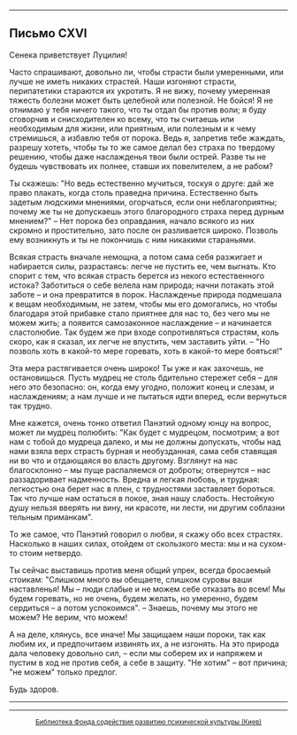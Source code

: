 

* * *

## Письмо CXVI

Сенека приветствует Луцилия!

Часто спрашивают, довольно ли, чтобы страсти были умеренными, или лучше не иметь никаких страстей. Наши изгоняют страсти, перипатетики стараются их укротить. Я не вижу, почему умеренная тяжесть болезни может быть целебной или полезной. Не бойся! Я не отнимаю у тебя ничего такого, что ты отдал бы против воли; я буду сговорчив и снисходителен ко всему, что ты считаешь или необходимым для жизни, или приятным, или полезным и к чему стремишься, а избавлю тебя от порока. Ведь я, запретив тебе жаждать, разрешу хотеть, чтобы ты то же самое делал без страха по твердому решению, чтобы даже наслажденья твои были острей. Разве ты не будешь чувствовать их полнее, ставши их повелителем, а не рабом?

Ты скажешь: "Но ведь естественно мучиться, тоскуя о друге: дай же право плакать, когда столь праведна причина. Естественно быть задетым людскими мнениями, огорчаться, если они неблагоприятны; почему же ты не допускаешь этого благородного страха перед дурным мнением?" – Нет порока без оправдания, начало всякого из них скромно и простительно, зато после он разливается широко. Позволь ему возникнуть и ты не покончишь с ним никакими стараньями.

Всякая страсть вначале немощна, а потом сама себя разжигает и набирается силы, разрастаясь: легче не пустить ее, чем выгнать. Кто спорит с тем, что всякая страсть берется из некого естественного истока? Заботиться о себе велела нам природа; начни потакать этой заботе – и она превратится в порок. Наслажденье природа подмешала к вещам необходимым, не затем, чтобы мы его домогались, но чтобы благодаря этой прибавке стало приятнее для нас то, без чего мы не можем жить; а появится самозаконное наслаждение – и начинается сластолюбие. Так будем же при входе сопротивляться страстям, коль скоро, как я сказал, их легче не впустить, чем заставить уйти. – "Но позволь хоть в какой-то мере горевать, хоть в какой-то мере бояться!"

Эта мера растягивается очень широко! Ты уже и как захочешь, не остановишься. Пусть мудрец не столь бдительно стережет себя – для него это безопасно: он, когда ему угодно, положит конец и слезам, и наслаждениям; а нам лучше и не пытаться идти вперед, если вернуться так трудно.

Мне кажется, очень тонко ответил Панэтий одному юнцу на вопрос, может ли мудрец полюбить: "Как будет с мудрецом, посмотрим; а вот нам с тобой до мудреца далеко, и мы не должны допускать, чтобы над нами взяла верх страсть бурная и необузданная, сама себя ставящая ни во что и отдающаяся во власть другому. Взглянут на нас благосклонно – мы пуще распаляемся от доброты; отвернутся – нас раззадоривает надменность. Вредна и легкая любовь, и трудная: легкостью она берет нас в плен, с трудностями заставляет бороться. Так что лучше нам остаться в покое, зная нашу слабость. Нестойкую душу нельзя вверять ни вину, ни красоте, ни лести, ни другим соблазни тельным приманкам".

То же самое, что Панэтий говорил о любви, я скажу обо всех страстях. Насколько в наших силах, отойдем от скользкого места: мы и на сухом-то стоим нетвердо.

Ты сейчас выставишь против меня общий упрек, всегда бросаемый стоикам: "Слишком много вы обещаете, слишком суровы ваши наставленья! Мы – люди слабые и не можем себе отказать во всем! Мы будем горевать, но не очень, будем желать, но умеренно, будем сердиться – а потом успокоимся". – Знаешь, почему мы этого не можем? Не верим, что можем!

А на деле, клянусь, все иначе! Мы защищаем наши пороки, так как любим их, и предпочитаем извинять их, а не изгонять. На это природа дала человеку довольно сил, – если мы соберем их и напряжем и пустим в ход не против себя, а себе в защиту. "Не хотим" – вот причина; "не можем" только предлог.

Будь здоров.

<div align="center">

* * *



* * *

[<small>Библиотека Фонда содействия развитию психической культуры (Киев)</small>](mailto:webmaster@psylib.kiev.ua)</div>